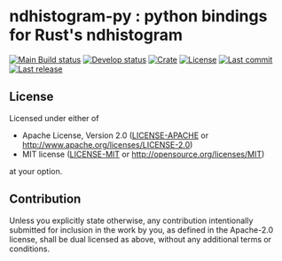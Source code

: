 # ndhistogram-py : python bindings for Rust's ndhistogram

[![Main Build status](https://img.shields.io/github/workflow/status/davehadley/ndhistogram/ci/main?label=main)](https://github.com/davehadley/ndhistogram/ndhistogram-py)
[![Develop status](https://img.shields.io/github/workflow/status/davehadley/ndhistogram/ci/main?label=develop)](https://github.com/davehadley/ndhistogram/ndhistogram-py)
[![Crate](https://img.shields.io/crates/v/ndhistogram-py.svg)](https://crates.io/crates/ndhistogram-py)
[![License](https://img.shields.io/crates/l/ndhistogram-py)](https://crates.io/crates/ndhistogram-py)
[![Last commit](https://img.shields.io/github/last-commit/davehadley/ndhistogram/develop)](https://github.com/davehadley/ndhistogram/ndhistogram-py)
[![Last release](https://img.shields.io/github/release-date/davehadley/ndhistogram)](https://crates.io/crates/ndhistogram-py)

<!-- cargo-sync-readme start -->
<!-- cargo-sync-readme end -->

## License

Licensed under either of

 * Apache License, Version 2.0
   ([LICENSE-APACHE](LICENSE-APACHE) or http://www.apache.org/licenses/LICENSE-2.0)
 * MIT license
   ([LICENSE-MIT](LICENSE-MIT) or http://opensource.org/licenses/MIT)

at your option.

## Contribution

Unless you explicitly state otherwise, any contribution intentionally submitted
for inclusion in the work by you, as defined in the Apache-2.0 license, shall be
dual licensed as above, without any additional terms or conditions.
